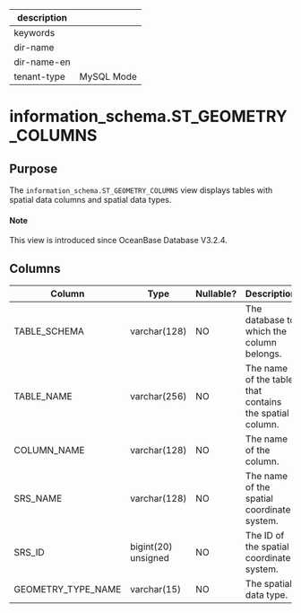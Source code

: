 |description||
|---|---|
|keywords||
|dir-name||
|dir-name-en||
|tenant-type|MySQL Mode|

# information_schema.ST_GEOMETRY_COLUMNS

## Purpose

The `information_schema.ST_GEOMETRY_COLUMNS` view displays tables with spatial data columns and spatial data types. 

<main id="notice" type='explain'>
  <h4>Note</h4>
  <p>This view is introduced since OceanBase Database V3.2.4. </p>
</main>

## Columns

| **Column** | **Type** | **Nullable?** | **Description** |
| --- | --- | --- | --- |
| TABLE_SCHEMA | varchar(128) | NO | The database to which the column belongs. |
| TABLE_NAME | varchar(256) | NO | The name of the table that contains the spatial column. |
| COLUMN_NAME | varchar(128) | NO | The name of the column. |
| SRS_NAME | varchar(128) | NO | The name of the spatial coordinate system. |
| SRS_ID | bigint(20) unsigned | NO | The ID of the spatial coordinate system. |
| GEOMETRY_TYPE_NAME | varchar(15) | NO | The spatial data type. |
